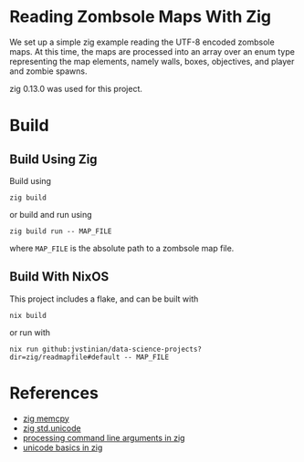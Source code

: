 # Reading Zombsole Maps With Zig

We set up a simple zig example reading the UTF-8 encoded zombsole maps.
At this time, the maps are processed into an array over an enum type
representing the map elements, namely walls, boxes, objectives, and
player and zombie spawns.

zig 0.13.0 was used for this project.


# Build

## Build Using Zig

Build using 
```
zig build
```

or build and run using 
```
zig build run -- MAP_FILE
```
where `MAP_FILE` is the absolute path to a zombsole map file.

## Build With NixOS

This project includes a flake, and can be built with
```
nix build
``` 
or run with 
```
nix run github:jvstinian/data-science-projects?dir=zig/readmapfile#default -- MAP_FILE
```


# References

* [zig memcpy](https://ziglang.org/documentation/master/#memcpy)
* [zig std.unicode](https://ziglang.org/documentation/master/std/#std.unicode)
* [processing command line arguments in zig](https://renatoathaydes.github.io/zig-common-tasks/#get-command-line-args)
* [unicode basics in zig](https://zig.news/dude_the_builder/unicode-basics-in-zig-dj3)
